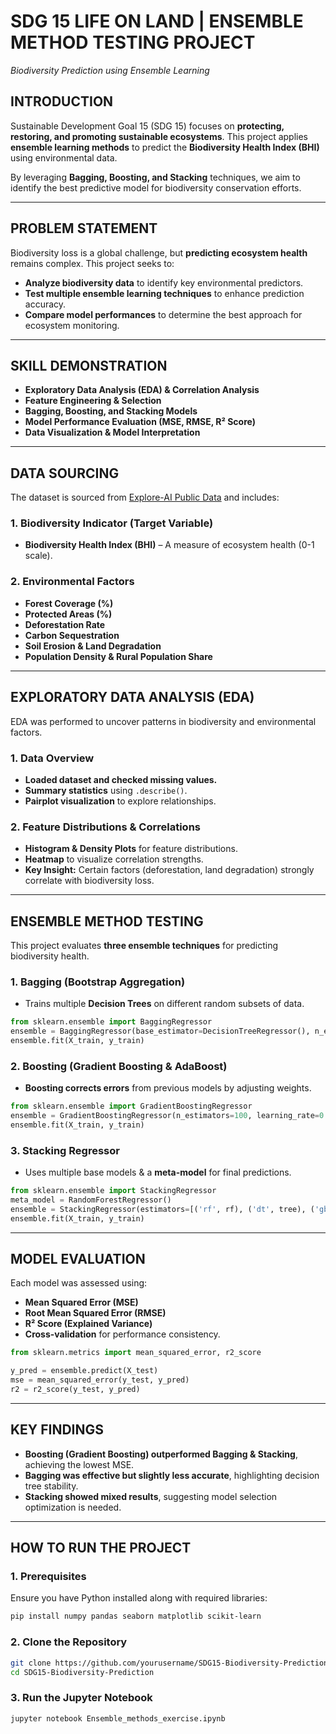 # **SDG 15 LIFE ON LAND | ENSEMBLE METHOD TESTING PROJECT**  
*Biodiversity Prediction using Ensemble Learning*  

## **INTRODUCTION**  
Sustainable Development Goal 15 (SDG 15) focuses on **protecting, restoring, and promoting sustainable ecosystems**. This project applies **ensemble learning methods** to predict the **Biodiversity Health Index (BHI)** using environmental data.  

By leveraging **Bagging, Boosting, and Stacking** techniques, we aim to identify the best predictive model for biodiversity conservation efforts.  

---

## **PROBLEM STATEMENT**  
Biodiversity loss is a global challenge, but **predicting ecosystem health** remains complex. This project seeks to:  
- **Analyze biodiversity data** to identify key environmental predictors.  
- **Test multiple ensemble learning techniques** to enhance prediction accuracy.  
- **Compare model performances** to determine the best approach for ecosystem monitoring.  

---

## **SKILL DEMONSTRATION**  
- **Exploratory Data Analysis (EDA) & Correlation Analysis**  
- **Feature Engineering & Selection**  
- **Bagging, Boosting, and Stacking Models**  
- **Model Performance Evaluation (MSE, RMSE, R² Score)**  
- **Data Visualization & Model Interpretation**  

---

## **DATA SOURCING**  
The dataset is sourced from [Explore-AI Public Data](https://raw.githubusercontent.com/Explore-AI/Public-Data/master/SDG_15_Life_on_Land_Dataset.csv) and includes:  

### **1. Biodiversity Indicator** (Target Variable)  
- **Biodiversity Health Index (BHI)** – A measure of ecosystem health (0-1 scale).  

### **2. Environmental Factors**  
- **Forest Coverage (%)**  
- **Protected Areas (%)**  
- **Deforestation Rate**  
- **Carbon Sequestration**  
- **Soil Erosion & Land Degradation**  
- **Population Density & Rural Population Share**  

---

## **EXPLORATORY DATA ANALYSIS (EDA)**  
EDA was performed to uncover patterns in biodiversity and environmental factors.  

### **1. Data Overview**  
- **Loaded dataset and checked missing values.**  
- **Summary statistics** using `.describe()`.  
- **Pairplot visualization** to explore relationships.  

### **2. Feature Distributions & Correlations**  
- **Histogram & Density Plots** for feature distributions.  
- **Heatmap** to visualize correlation strengths.  
- **Key Insight:** Certain factors (deforestation, land degradation) strongly correlate with biodiversity loss.  

---

## **ENSEMBLE METHOD TESTING**  
This project evaluates **three ensemble techniques** for predicting biodiversity health.  

### **1. Bagging (Bootstrap Aggregation)**  
- Trains multiple **Decision Trees** on different random subsets of data.  
```python
from sklearn.ensemble import BaggingRegressor
ensemble = BaggingRegressor(base_estimator=DecisionTreeRegressor(), n_estimators=100, random_state=42)
ensemble.fit(X_train, y_train)
```
### **2. Boosting (Gradient Boosting & AdaBoost)**  
- **Boosting corrects errors** from previous models by adjusting weights.  
```python
from sklearn.ensemble import GradientBoostingRegressor
ensemble = GradientBoostingRegressor(n_estimators=100, learning_rate=0.1)
ensemble.fit(X_train, y_train)
```
### **3. Stacking Regressor**  
- Uses multiple base models & a **meta-model** for final predictions.  
```python
from sklearn.ensemble import StackingRegressor
meta_model = RandomForestRegressor()
ensemble = StackingRegressor(estimators=[('rf', rf), ('dt', tree), ('gb', gb)], final_estimator=meta_model)
ensemble.fit(X_train, y_train)
```

---

## **MODEL EVALUATION**  
Each model was assessed using:  
- **Mean Squared Error (MSE)**  
- **Root Mean Squared Error (RMSE)**  
- **R² Score (Explained Variance)**  
- **Cross-validation** for performance consistency.  

```python
from sklearn.metrics import mean_squared_error, r2_score

y_pred = ensemble.predict(X_test)
mse = mean_squared_error(y_test, y_pred)
r2 = r2_score(y_test, y_pred)
```

---

## **KEY FINDINGS**  
- **Boosting (Gradient Boosting) outperformed Bagging & Stacking**, achieving the lowest MSE.  
- **Bagging was effective but slightly less accurate**, highlighting decision tree stability.  
- **Stacking showed mixed results**, suggesting model selection optimization is needed.  

---

## **HOW TO RUN THE PROJECT**  
### **1. Prerequisites**  
Ensure you have Python installed along with required libraries:  
```bash
pip install numpy pandas seaborn matplotlib scikit-learn
```
### **2. Clone the Repository**  
```bash
git clone https://github.com/yourusername/SDG15-Biodiversity-Prediction.git
cd SDG15-Biodiversity-Prediction
```
### **3. Run the Jupyter Notebook**  
```bash
jupyter notebook Ensemble_methods_exercise.ipynb
```
